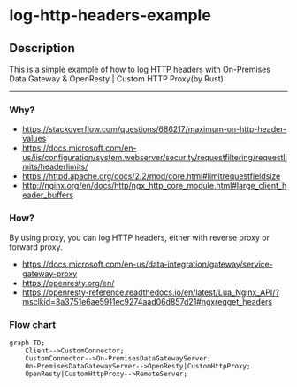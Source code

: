 # log-http-headers-example

## Description
This is a simple example of how to log HTTP headers with On-Premises Data Gateway & OpenResty | Custom HTTP Proxy(by Rust)
***

### Why?
- https://stackoverflow.com/questions/686217/maximum-on-http-header-values
- https://docs.microsoft.com/en-us/iis/configuration/system.webserver/security/requestfiltering/requestlimits/headerlimits/
- https://httpd.apache.org/docs/2.2/mod/core.html#limitrequestfieldsize
- http://nginx.org/en/docs/http/ngx_http_core_module.html#large_client_header_buffers

### How?
By using proxy, you can log HTTP headers, either with reverse proxy or forward proxy.
- https://docs.microsoft.com/en-us/data-integration/gateway/service-gateway-proxy
- https://openresty.org/en/
- https://openresty-reference.readthedocs.io/en/latest/Lua_Nginx_API/?msclkid=3a3751e6ae5911ec9274aad06d857d21#ngxreqget_headers


### Flow chart
```mermaid
graph TD;
    Client-->CustomConnector;
    CustomConnector-->On-PremisesDataGatewayServer;
    On-PremisesDataGatewayServer-->OpenResty|CustomHttpProxy;
    OpenResty|CustomHttpProxy-->RemoteServer;
```
